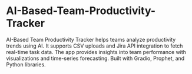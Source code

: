 # AI-Based-Team-Productivity-Tracker
AI-Based Team Productivity Tracker helps teams analyze productivity trends using AI. It supports CSV uploads and Jira API integration to fetch real-time task data. The app provides insights into team performance with visualizations and time-series forecasting. Built with Gradio, Prophet, and Python libraries.
